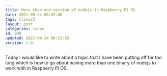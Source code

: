 ```yaml
---
title: More than one version of nodejs in Raspberry PI OS
date: 2021-09-24 06:37:00
tags: [linux]
layout: post
categories: linux
id: 930
updated: 2021-09-24 06:51:55
version: 1.0
---
```


Today I would like to write about a topic that I have been putting off for too long which is how to go about having more than one binary of nodejs to work with in Raspberry Pi OS.

<!-- more -->
